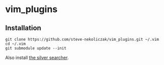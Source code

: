# vim_plugins

## Installation

```
git clone https://github.com/steve-nekoliczak/vim_plugins.git ~/.vim
cd ~/.vim
git submodule update --init
```

Also install [the silver searcher](https://github.com/ggreer/the_silver_searcher).
